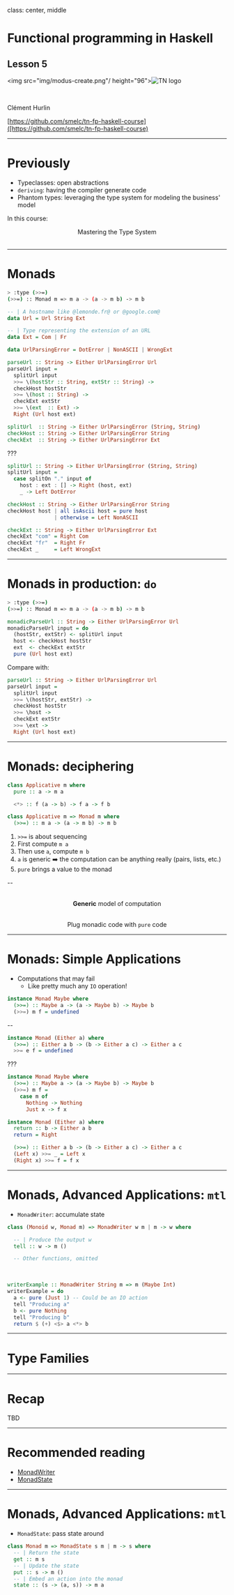 class: center, middle

# Functional programming in Haskell

## Lesson 5

<img src="img/modus-create.png"/ height="96">![TN logo](img/tn.png)

<br/>

Clément Hurlin

[https://github.com/smelc/tn-fp-haskell-course]([https://github.com/smelc/tn-fp-haskell-course)

<!-- Machinery for making the snippets valid, not shown, only
     used by exdown (see check.sh).

```hs
module Course05 where

import Control.Monad.IO.Class
import Data.Char
import Data.List.Split
import Data.Word
import Prelude hiding ((==), Bounded, Enum, Eq, Ordering, Show)
```

```java
class Course05 {
```
-->

---

# Previously

* Typeclasses: open abstractions
* `deriving`: having the compiler generate code
* Phantom types: leveraging the type system for modeling the business' model

In this course:

<center>
  Mastering the Type System
</center>

<br/>

---

# Monads

```bash
> :type (>>=)
(>>=) :: Monad m => m a -> (a -> m b) -> m b
```

<!-- exdown-skip 19 20 21 -->
```hs
-- | A hostname like @lemonde.fr@ or @google.com@
data Url = Url String Ext

-- | Type representing the extension of an URL
data Ext = Com | Fr

data UrlParsingError = DotError | NonASCII | WrongExt

parseUrl :: String -> Either UrlParsingError Url
parseUrl input =
  splitUrl input
  >>= \(hostStr :: String, extStr :: String) ->
  checkHost hostStr
  >>= \(host :: String) ->
  checkExt extStr
  >>= \(ext  :: Ext) ->
  Right (Url host ext)

splitUrl  :: String -> Either UrlParsingError (String, String)
checkHost :: String -> Either UrlParsingError String
checkExt  :: String -> Either UrlParsingError Ext
```

???

```hs
splitUrl :: String -> Either UrlParsingError (String, String)
splitUrl input =
  case splitOn "." input of
    host : ext : [] -> Right (host, ext)
    _ -> Left DotError

checkHost :: String -> Either UrlParsingError String
checkHost host | all isAscii host = pure host
               | otherwise = Left NonASCII

checkExt :: String -> Either UrlParsingError Ext
checkExt "com" = Right Com
checkExt "fr"  = Right Fr
checkExt _     = Left WrongExt
```

---

# Monads in production: `do`

```bash
> :type (>>=)
(>>=) :: Monad m => m a -> (a -> m b) -> m b
```

```hs
monadicParseUrl :: String -> Either UrlParsingError Url
monadicParseUrl input = do
  (hostStr, extStr) <- splitUrl input
  host <- checkHost hostStr
  ext  <- checkExt extStr
  pure (Url host ext)
```

Compare with:

<!-- exdown-skip -->
```hs
parseUrl :: String -> Either UrlParsingError Url
parseUrl input =
  splitUrl input
  >>= \(hostStr, extStr) ->
  checkHost hostStr
  >>= \host ->
  checkExt extStr
  >>= \ext ->
  Right (Url host ext)
```

---

# Monads: deciphering

<!-- exdown-skip -->
```hs
class Applicative m where
  pure :: a -> m a

  <*> :: f (a -> b) -> f a -> f b

class Applicative m => Monad m where
  (>>=) :: m a -> (a -> m b) -> m b
```

1. `>>=` is about sequencing
  1. First compute `m a`
  2. Then use `a`, compute `m b`
1. `a` is generic ➡️ the computation can be anything really (pairs, lists, etc.)
1. `pure` brings a value to the monad

--

<br/>

<center>
<b>Generic</b> model of computation

<br/>
<br/>

Plug monadic code with <code>pure</code> code
</center>

---

# Monads: Simple Applications

* Computations that may fail
  * Like pretty much any `IO` operation!

<!-- exdown-skip -->
```hs
instance Monad Maybe where
  (>>=) :: Maybe a -> (a -> Maybe b) -> Maybe b
  (>>=) m f = undefined
```

--

<!-- exdown-skip -->
```hs
instance Monad (Either a) where
  (>>=) :: Either a b -> (b -> Either a c) -> Either a c
  >>= e f = undefined
```

???

<!-- exdown-skip -->
```hs
instance Monad Maybe where
  (>>=) :: Maybe a -> (a -> Maybe b) -> Maybe b
  (>>=) m f =
    case m of
      Nothing -> Nothing
      Just x -> f x

instance Monad (Either a) where
  return :: b -> Either a b
  return = Right

  (>>=) :: Either a b -> (b -> Either a c) -> Either a c
  (Left x) >>= _ = Left x
  (Right x) >>= f = f x
```

---

# Monads, Advanced Applications: `mtl`

* `MonadWriter`: accumulate state

```hs
class (Monoid w, Monad m) => MonadWriter w m | m -> w where

  -- | Produce the output w
  tell :: w -> m ()

  -- Other functions, omitted
```

<br/>

```hs
writerExample :: MonadWriter String m => m (Maybe Int)
writerExample = do
  a <- pure (Just 1) -- Could be an IO action
  tell "Producing a"
  b <- pure Nothing
  tell "Producing b"
  return $ (+) <$> a <*> b
```

---

# Type Families

---

# Recap

TBD

---

# Recommended reading

* [MonadWriter](https://hackage.haskell.org/package/mtl-2.3.1/docs/Control-Monad-Writer-CPS.html#t:MonadWriter)
* [MonadState](https://hackage.haskell.org/package/mtl-2.3.1/docs/Control-Monad-State-Class.html#t:MonadState)

---

# Monads, Advanced Applications: `mtl`

* `MonadState`: pass state around

```hs
class Monad m => MonadState s m | m -> s where
  -- | Return the state
  get :: m s
  -- | Update the state
  put :: s -> m ()
  -- | Embed an action into the monad
  state :: (s -> (a, s)) -> m a
```

<!-- Machinery for making the snippets valid, not shown, only
     used by exdown (see check.sh).

```java
}
```
-->
